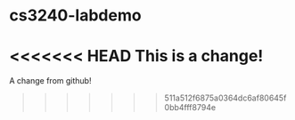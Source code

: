 # cs3240-labdemo

<<<<<<< HEAD
This is a change!
=======
A change from github!
>>>>>>> 511a512f6875a0364dc6af80645f0bb4fff8794e

